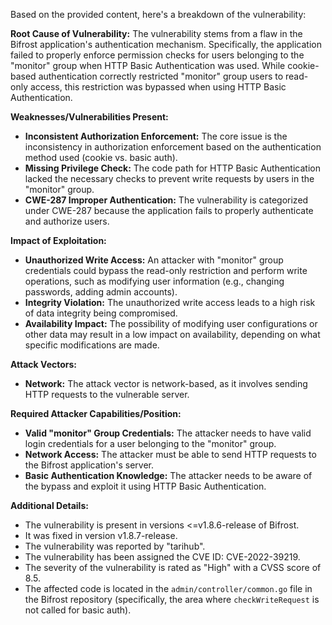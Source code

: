 Based on the provided content, here's a breakdown of the vulnerability:

**Root Cause of Vulnerability:**
The vulnerability stems from a flaw in the Bifrost application's authentication mechanism. Specifically, the application failed to properly enforce permission checks for users belonging to the "monitor" group when HTTP Basic Authentication was used. While cookie-based authentication correctly restricted "monitor" group users to read-only access, this restriction was bypassed when using HTTP Basic Authentication.

**Weaknesses/Vulnerabilities Present:**
- **Inconsistent Authorization Enforcement:** The core issue is the inconsistency in authorization enforcement based on the authentication method used (cookie vs. basic auth).
- **Missing Privilege Check:** The code path for HTTP Basic Authentication lacked the necessary checks to prevent write requests by users in the "monitor" group.
- **CWE-287 Improper Authentication:** The vulnerability is categorized under CWE-287 because the application fails to properly authenticate and authorize users.

**Impact of Exploitation:**
- **Unauthorized Write Access:** An attacker with "monitor" group credentials could bypass the read-only restriction and perform write operations, such as modifying user information (e.g., changing passwords, adding admin accounts).
- **Integrity Violation:** The unauthorized write access leads to a high risk of data integrity being compromised.
- **Availability Impact:** The possibility of modifying user configurations or other data may result in a low impact on availability, depending on what specific modifications are made.

**Attack Vectors:**
- **Network:** The attack vector is network-based, as it involves sending HTTP requests to the vulnerable server.

**Required Attacker Capabilities/Position:**
- **Valid "monitor" Group Credentials:** The attacker needs to have valid login credentials for a user belonging to the "monitor" group.
- **Network Access:** The attacker must be able to send HTTP requests to the Bifrost application's server.
- **Basic Authentication Knowledge:** The attacker needs to be aware of the bypass and exploit it using HTTP Basic Authentication.

**Additional Details:**
- The vulnerability is present in versions <=v1.8.6-release of Bifrost.
- It was fixed in version v1.8.7-release.
- The vulnerability was reported by "tarihub".
- The vulnerability has been assigned the CVE ID: CVE-2022-39219.
- The severity of the vulnerability is rated as "High" with a CVSS score of 8.5.
- The affected code is located in the `admin/controller/common.go` file in the Bifrost repository (specifically, the area where `checkWriteRequest` is not called for basic auth).
